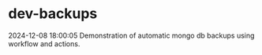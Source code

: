 # dev-backups
2024-12-08 18:00:05 Demonstration of automatic mongo db backups using workflow and actions.
